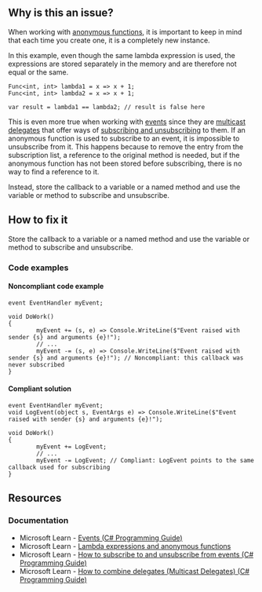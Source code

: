 ## Why is this an issue?

When working with [anonymous
functions](https://learn.microsoft.com/en-us/dotnet/csharp/language-reference/operators/lambda-expressions), it is important to keep in mind that each time you create one, it is a completely new instance.

In this example, even though the same lambda expression is used, the expressions are stored separately in the memory and are therefore not equal or
the same.

    Func<int, int> lambda1 = x => x + 1;
    Func<int, int> lambda2 = x => x + 1;
    
    var result = lambda1 == lambda2; // result is false here

This is even more true when working with [events](https://learn.microsoft.com/en-us/dotnet/csharp/programming-guide/events/) since they
are [multicast
delegates](https://learn.microsoft.com/en-us/dotnet/csharp/programming-guide/delegates/how-to-combine-delegates-multicast-delegates) that offer ways of [subscribing and
unsubscribing](https://learn.microsoft.com/en-us/dotnet/csharp/programming-guide/events/how-to-subscribe-to-and-unsubscribe-from-events) to them. If an anonymous function is used to subscribe to an event, it is impossible to unsubscribe from it. This happens because to
remove the entry from the subscription list, a reference to the original method is needed, but if the anonymous function has not been stored before
subscribing, there is no way to find a reference to it.

Instead, store the callback to a variable or a named method and use the variable or method to subscribe and unsubscribe.

## How to fix it

Store the callback to a variable or a named method and use the variable or method to subscribe and unsubscribe.

### Code examples

#### Noncompliant code example

    event EventHandler myEvent;
    
    void DoWork()
    {
            myEvent += (s, e) => Console.WriteLine($"Event raised with sender {s} and arguments {e}!");
            // ...
            myEvent -= (s, e) => Console.WriteLine($"Event raised with sender {s} and arguments {e}!"); // Noncompliant: this callback was never subscribed
    }

#### Compliant solution

    event EventHandler myEvent;
    void LogEvent(object s, EventArgs e) => Console.WriteLine($"Event raised with sender {s} and arguments {e}!");
    
    void DoWork()
    {
            myEvent += LogEvent;
            // ...
            myEvent -= LogEvent; // Compliant: LogEvent points to the same callback used for subscribing
    }

## Resources

### Documentation

-  Microsoft Learn - [Events (C# Programming Guide)](https://learn.microsoft.com/en-us/dotnet/csharp/programming-guide/events/)
-  Microsoft Learn - [Lambda expressions
  and anonymous functions](https://learn.microsoft.com/en-us/dotnet/csharp/language-reference/operators/lambda-expressions)
-  Microsoft Learn - [How to subscribe to
  and unsubscribe from events (C# Programming Guide)](https://learn.microsoft.com/en-us/dotnet/csharp/programming-guide/events/how-to-subscribe-to-and-unsubscribe-from-events)
-  Microsoft Learn - [How to combine
  delegates (Multicast Delegates) (C# Programming Guide)](https://learn.microsoft.com/en-us/dotnet/csharp/programming-guide/delegates/how-to-combine-delegates-multicast-delegates)